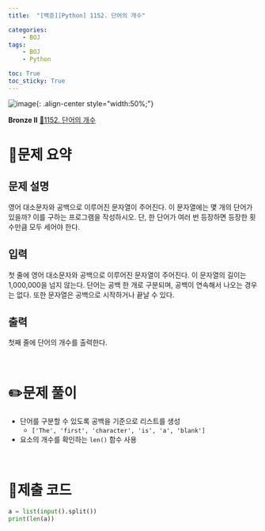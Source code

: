 ```yaml
---
title:  "[백준][Python] 1152. 단어의 개수" 

categories: 
    - BOJ
tags: 
    - BOJ
    - Python

toc: True
toc_sticky: True
---
```

![image](https://github.com/user-attachments/assets/32319fe8-99e9-4031-b5d1-9f1909b510dc){: .align-center style="width:50%;"}

**Bronze Ⅱ** 
[🔗1152. 단어의 개수](https://www.acmicpc.net/problem/1152)

# 📝문제 요약
## 문제 설명

영어 대소문자와 공백으로 이루어진 문자열이 주어진다. 이 문자열에는 몇 개의 단어가 있을까? 이를 구하는 프로그램을 작성하시오. 단, 한 단어가 여러 번 등장하면 등장한 횟수만큼 모두 세어야 한다.

## 입력

첫 줄에 영어 대소문자와 공백으로 이루어진 문자열이 주어진다. 이 문자열의 길이는 1,000,000을 넘지 않는다. 단어는 공백 한 개로 구분되며, 공백이 연속해서 나오는 경우는 없다. 또한 문자열은 공백으로 시작하거나 끝날 수 있다.

## 출력

첫째 줄에 단어의 개수를 출력한다.

<br>

# ✏️문제 풀이
- 단어를 구분할 수 있도록 공백을 기준으로 리스트를 생성
  - `['The', 'first', 'character', 'is', 'a', 'blank']`
- 요소의 개수를 확인하는 `len()` 함수 사용 

<br>

# 💯제출 코드
```python
a = list(input().split())
print(len(a))
```